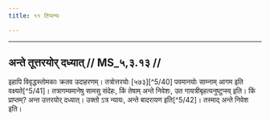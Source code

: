 ```yaml
---
title: ११ टिप्पन्यः

---
```


[^5/39]: E2: vṛṣaṇvantāv

____________________________________________


## अन्ते तूत्तरयोर् दध्यात् // MS_५,३.१३ //

इहापि विवृद्धस्तोमकाः क्रतव उदाहरणम्। तत्रोत्तरयोः [५७३][^5/40] पवमानयोः साम्नाम् आगम इति वक्ष्यते[^5/41]। तत्रागम्यमानेषु सामसु संदेहः, किं तेषाम् अन्ते निवेशः, उत गायत्रीबृहत्यनुष्टुप्स्व् इति। किं प्राप्तम्? अन्त उत्तरयोर् दध्यात्। उक्तो ऽत्र न्यायः, अन्ते बादरायण इति[^5/42]। तस्माद् अन्ते निवेश इति।
